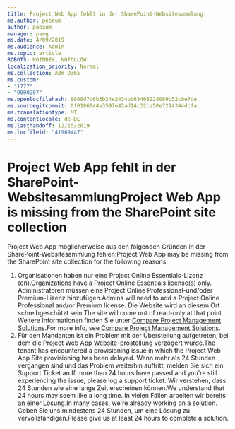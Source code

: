 ```yaml
---
title: Project Web App fehlt in der SharePoint-Websitesammlung
ms.author: pebaum
author: pebaum
manager: pamg
ms.date: 4/09/2019
ms.audience: Admin
ms.topic: article
ROBOTS: NOINDEX, NOFOLLOW
localization_priority: Normal
ms.collection: Adm_O365
ms.custom:
- "1777"
- "9000207"
ms.openlocfilehash: 8800d7d6b3b24e2434bb63408224089c52c9e7de
ms.sourcegitcommit: 0f0186044a3597e42ad14c32ca58e7224344dcfa
ms.translationtype: MT
ms.contentlocale: de-DE
ms.lasthandoff: 12/15/2019
ms.locfileid: "41969447"
---
```

# <a name="project-web-app-is-missing-from-the-sharepoint-site-collection"></a><span data-ttu-id="61ea8-102">Project Web App fehlt in der SharePoint-Websitesammlung</span><span class="sxs-lookup"><span data-stu-id="61ea8-102">Project Web App is missing from the SharePoint site collection</span></span>

<span data-ttu-id="61ea8-103">Project Web App möglicherweise aus den folgenden Gründen in der SharePoint-Websitesammlung fehlen:</span><span class="sxs-lookup"><span data-stu-id="61ea8-103">Project Web App may be missing from the SharePoint site collection for the following reasons:</span></span>

1. <span data-ttu-id="61ea8-104">Organisationen haben nur eine Project Online Essentials-Lizenz (en).</span><span class="sxs-lookup"><span data-stu-id="61ea8-104">Organizations have a Project Online Essentials license(s) only.</span></span> <span data-ttu-id="61ea8-105">Administratoren müssen eine Project Online Professional-und/oder Premium-Lizenz hinzufügen.</span><span class="sxs-lookup"><span data-stu-id="61ea8-105">Admins will need to add a Project Online Professional and/or Premium license.</span></span> <span data-ttu-id="61ea8-106">Die Website wird an diesem Ort schreibgeschützt sein.</span><span class="sxs-lookup"><span data-stu-id="61ea8-106">The site will come out of read-only at that point.</span></span> <span data-ttu-id="61ea8-107">Weitere Informationen finden Sie unter [Compare Project Management Solutions](https://products.office.com/project/compare-microsoft-project-management-software?tab=1).</span><span class="sxs-lookup"><span data-stu-id="61ea8-107">For more info, see [Compare Project Management Solutions](https://products.office.com/project/compare-microsoft-project-management-software?tab=1).</span></span>
2. <span data-ttu-id="61ea8-108">Für den Mandanten ist ein Problem mit der Überstellung aufgetreten, bei dem die Project Web App Website-prostellung verzögert wurde.</span><span class="sxs-lookup"><span data-stu-id="61ea8-108">The tenant has encountered a provisioning issue in which the Project Web App Site provisioning has been delayed.</span></span> <span data-ttu-id="61ea8-109">Wenn mehr als 24 Stunden vergangen sind und das Problem weiterhin auftritt, melden Sie sich ein Support Ticket an.</span><span class="sxs-lookup"><span data-stu-id="61ea8-109">If more than 24 hours have passed and you're still experiencing the issue, please log a support ticket.</span></span> <span data-ttu-id="61ea8-110">Wir verstehen, dass 24 Stunden wie eine lange Zeit erscheinen können.</span><span class="sxs-lookup"><span data-stu-id="61ea8-110">We understand that 24 hours may seem like a long time.</span></span> <span data-ttu-id="61ea8-111">In vielen Fällen arbeiten wir bereits an einer Lösung.</span><span class="sxs-lookup"><span data-stu-id="61ea8-111">In many cases, we're already working on a solution.</span></span> <span data-ttu-id="61ea8-112">Geben Sie uns mindestens 24 Stunden, um eine Lösung zu vervollständigen.</span><span class="sxs-lookup"><span data-stu-id="61ea8-112">Please give us at least 24 hours to complete a solution.</span></span>

